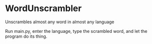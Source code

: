 # WordUnscrambler
Unscrambles almost any word in almost any language

Run main.py, enter the language, type the scrambled word, and let the program do its thing.